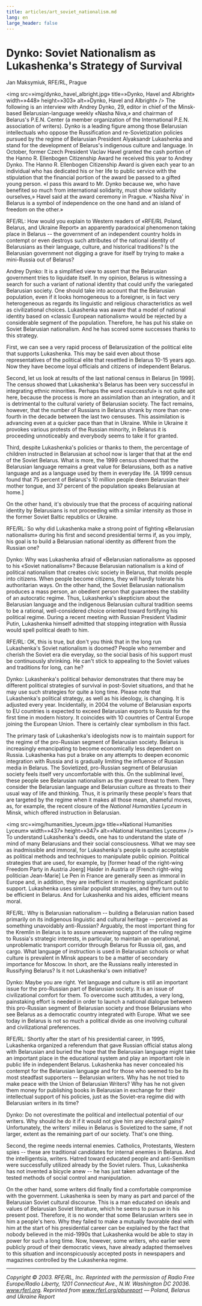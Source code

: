 ```yaml
---
title: articles/art_soviet_nationalism.md 
lang: en
large_header: false
---
```



<h1 id=»dynko-soviet-nationalism-as-lukashenkas-strategy-of-survival»>Dynko: Soviet Nationalism as Lukashenka's Strategy of Survival</h1>

Jan Maksymiuk, RFE/RL, Prague


<img src=»img/dynko_havel_albright.jpg» title=»Dynko, Havel and Albright» width=»448» height=»303» alt=»Dynko, Havel and Albright» /> The following is an interview with Andrey Dynko, 29, editor in chief of the Minsk-based Belarusian-language weekly «Nasha Niva,» and chairman of Belarus's P.E.N. Center (a member organization of the International P.E.N. association of writers). Dynko is a leading figure among those Belarusian intellectuals who oppose the Russification and re-Sovietization policies pursued by the regime of Belarusian President Alyaksandr Lukashenka and stand for the development of Belarus's indigenous culture and language. In October, former Czech President Vaclav Havel granted the cash portion of the Hanno R. Ellenbogen Citizenship Award he received this year to Andrey Dynko. The Hanno R. Ellenbogen Citizenship Award is given each year to an individual who has dedicated his or her life to public service with the stipulation that the financial portion of the award be passed to a gifted young person. «I pass this award to Mr. Dynko because we, who have benefited so much from international solidarity, must show solidarity ourselves,» Havel said at the award ceremony in Prague. «'Nasha Niva' in Belarus is a symbol of independence on the one hand and an island of freedom on the other.»


RFE/RL: How would you explain to Western readers of «RFE/RL Poland, Belarus, and Ukraine Report» an apparently paradoxical phenomenon taking place in Belarus -- the government of an independent country holds in contempt or even destroys such attributes of the national identity of Belarusians as their language, culture, and historical traditions? Is the Belarusian government not digging a grave for itself by trying to make a mini-Russia out of Belarus?


Andrey Dynko: It is a simplified view to assert that the Belarusian government tries to liquidate itself. In my opinion, Belarus is witnessing a search for such a variant of national identity that could unify the variegated Belarusian society. One should take into account that the Belarusian population, even if it looks homogeneous to a foreigner, is in fact very heterogeneous as regards its linguistic and religious characteristics as well as civilizational choices. Lukashenka was aware that a model of national identity based on «classic European nationalism» would be rejected by a considerable segment of the population. Therefore, he has put his stake on Soviet Belarusian nationalism. And he has scored some successes thanks to this strategy.


First, we can see a very rapid process of Belarusization of the political elite that supports Lukashenka. This may be said even about those representatives of the political elite that resettled in Belarus 10-15 years ago. Now they have become loyal officials and citizens of independent Belarus.


Second, let us look at results of the last national census in Belarus [in 1999]. The census showed that Lukashenka's Belarus has been very successful in integrating ethnic minorities. Perhaps the word «successful» is not quite apt here, because the process is more an assimilation than an integration, and it is detrimental to the cultural variety of Belarusian society. The fact remains, however, that the number of Russians in Belarus shrank by more than one-fourth in the decade between the last two censuses. This assimilation is advancing even at a quicker pace than that in Ukraine. While in Ukraine it provokes various protests of the Russian minority, in Belarus it is proceeding unnoticeably and everybody seems to take it for granted.


Third, despite Lukashenka's policies or thanks to them, the percentage of children instructed in Belarusian at school now is larger that that at the end of the Soviet Belarus. What is more, the 1999 census showed that the Belarusian language remains a great value for Belarusians, both as a native language and as a language used by them in everyday life. [A 1999 census found that 75 percent of Belarus's 10 million people deem Belarusian their mother tongue, and 37 percent of the population speaks Belarusian at home.]


On the other hand, it's obviously true that the process of acquiring national identity by Belarusians is not proceeding with a similar intensity as those in the former Soviet Baltic republics or Ukraine.


RFE/RL: So why did Lukashenka make a strong point of fighting «Belarusian nationalism» during his first and second presidential terms if, as you imply, his goal is to build a Belarusian national identity as different from the Russian one?


Dynko: Why was Lukashenka afraid of «Belarusian nationalism» as opposed to his «Soviet nationalism»? Because Belarusian nationalism is a kind of political nationalism that creates civic society in Belarus, that molds people into citizens. When people become citizens, they will hardly tolerate his authoritarian ways. On the other hand, the Soviet Belarusian nationalism produces a mass person, an obedient person that guarantees the stability of an autocratic regime. Thus, Lukashenka's skepticism about the Belarusian language and the indigenous Belarusian cultural tradition seems to be a rational, well-considered choice oriented toward fortifying his political regime. During a recent meeting with Russian President Vladimir Putin, Lukashenka himself admitted that stopping integration with Russia would spell political death to him.


RFE/RL: OK, this is true, but don't you think that in the long run Lukashenka's Soviet nationalism is doomed? People who remember and cherish the Soviet era die everyday, so the social basis of his support must be continuously shrinking. He can't stick to appealing to the Soviet values and traditions for long, can he?


Dynko: Lukashenka's political behavior demonstrates that there may be different political strategies of survival in post-Soviet situations, and that he may use such strategies for quite a long time. Please note that Lukashenka's political strategy, as well as his ideology, is changing. It is adjusted every year. Incidentally, in 2004 the volume of Belarusian exports to EU countries is expected to exceed Belarusian exports to Russia for the first time in modern history. It coincides with 10 countries of Central Europe joining the European Union. There is certainly clear symbolism in this fact.


The primary task of Lukashenka's ideologists now is to maintain support for the regime of the pro-Russian segment of Belarusian society. Belarus is increasingly emancipating to become economically less dependent on Russia. Lukashenka has put a brake on any attempts to deepen economic integration with Russia and is gradually limiting the influence of Russian media in Belarus. The Sovietized, pro-Russian segment of Belarusian society feels itself very uncomfortable with this. On the subliminal level, these people see Belarusian nationalism as the gravest threat to them. They consider the Belarusian language and Belarusian culture as threats to their usual way of life and thinking. Thus, it is primarily these people's fears that are targeted by the regime when it makes all those mean, shameful moves, as, for example, the recent closure of the  *National Humanities Lyceum*  in Minsk, which offered instruction in Belarusian.


<img src=»img/humanities_lyceum.jpg» title=»National Humanities Lyceum» width=»437» height=»347» alt=»National Humanities Lyceum» /> To understand Lukashenka's deeds, one has to understand the state of mind of many Belarusians and their social consciousness. What we may see as inadmissible and immoral, for Lukashenka's people is quite acceptable as political methods and techniques to manipulate public opinion. Political strategies that are used, for example, by [former head of the right-wing Freedom Party in Austria Joerg] Haider in Austria or [French right-wing politician Jean-Marie] Le Pen in France are generally seen as immoral in Europe and, in addition, they are inefficient in mustering significant public support. Lukashenka uses similar populist strategies, and they turn out to be efficient in Belarus. And for Lukashenka and his aides, efficient means moral.


RFE/RL: Why is Belarusian nationalism -- building a Belarusian nation based primarily on its indigenous linguistic and cultural heritage -- perceived as something unavoidably anti-Russian? Arguably, the most important thing for the Kremlin in Belarus is to assure unwavering support of the ruling regime to Russia's strategic interests, in particular, to maintain an operational, unproblematic transport corridor through Belarus for Russia oil, gas, and cargo. What language of instruction is used in Belarusian schools or what culture is prevalent in Minsk appears to be a matter of secondary importance for Moscow. In short, are the Russians really interested in Russifying Belarus? Is it not Lukashenka's own initiative?


Dynko: Maybe you are right. Yet language and culture is still an important issue for the pro-Russian part of Belarusian society. It is an issue of civilizational comfort for them. To overcome such attitudes, a very long, painstaking effort is needed in order to launch a national dialogue between this pro-Russian segment of Belarusian society and those Belarusians who see Belarus as a democratic country integrated with Europe. What we see today in Belarus is not so much a political divide as one involving cultural and civilizational preferences.


RFE/RL: Shortly after the start of his presidential career, in 1995, Lukashenka organized a referendum that gave Russian official status along with Belarusian and buried the hope that the Belarusian language might take an important place in the educational system and play an important role in public life in independent Belarus. Lukashenka has never concealed his contempt for the Belarusian language and for those who seemed to be its most steadfast supporters -- Belarusian writers. Why has he not tried to make peace with the Union of Belarusian Writers? Why has he not given them money for publishing books in Belarusian in exchange for their intellectual support of his policies, just as the Soviet-era regime did with Belarusian writers in its time?


Dynko: Do not overestimate the political and intellectual potential of our writers. Why should he do it if it would not give him any electoral gains? Unfortunately, the writers' milieu in Belarus is Sovietized to the same, if not larger, extent as the remaining part of our society. That's one thing.


Second, the regime needs internal enemies. Catholics, Protestants, Western spies -- these are traditional candidates for internal enemies in Belarus. And the intelligentsia, writers. Hatred toward educated people and anti-Semitism were successfully utilized already by the Soviet rulers. Thus, Lukashenka has not invented a bicycle anew -- he has just taken advantage of the tested methods of social control and manipulation.


On the other hand, some writers did finally find a comfortable compromise with the government. Lukashenka is seen by many as part and parcel of the Belarusian Soviet cultural discourse. This is a man educated on ideals and values of Belarusian Soviet literature, which he seems to pursue in his present post. Therefore, it is no wonder that some Belarusian writers see in him a people's hero. Why they failed to make a mutually favorable deal with him at the start of his presidential career can be explained by the fact that nobody believed in the mid-1990s that Lukashenka would be able to stay in power for such a long time. Now, however, some writers, who earlier were publicly proud of their democratic views, have already adapted themselves to this situation and inconspicuously accepted posts in newspapers and magazines controlled by the Lukashenka regime.

<hr />

 *Copyright © 2003. RFE/RL, Inc. Reprinted with the permission of Radio Free Europe/Radio Liberty, 1201 Connecticut Ave., N.W. Washington DC 20036. www.rferl.org. Reprinted from www.rferl.org/pbureport — Poland, Belarus and Ukraine Report* 

